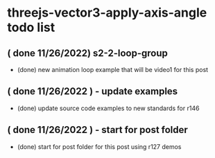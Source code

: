 # threejs-vector3-apply-axis-angle todo list

## ( done 11/26/2022) s2-2-loop-group
* (done) new animation loop example that will be video1 for this post

## ( done 11/26/2022 ) - update examples
* (done) update source code examples to new standards for r146

## ( done 11/26/2022 ) - start for post folder
* (done) start for post folder for this post using r127 demos
